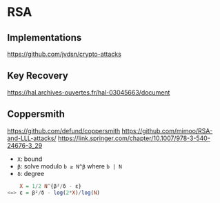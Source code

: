 # RSA

## Implementations
https://github.com/jvdsn/crypto-attacks

## Key Recovery
https://hal.archives-ouvertes.fr/hal-03045663/document

## Coppersmith
https://github.com/defund/coppersmith
https://github.com/mimoo/RSA-and-LLL-attacks/
https://link.springer.com/chapter/10.1007/978-3-540-24676-3_29


- `X`: bound
- `β`: solve modulo `b ≥ N^β` where `b | N`
- `δ`: degree

```hs
    X = 1/2 N^{β²/δ - ε}
<=> ε = β²/δ - log(2*X)/log(N)
```
